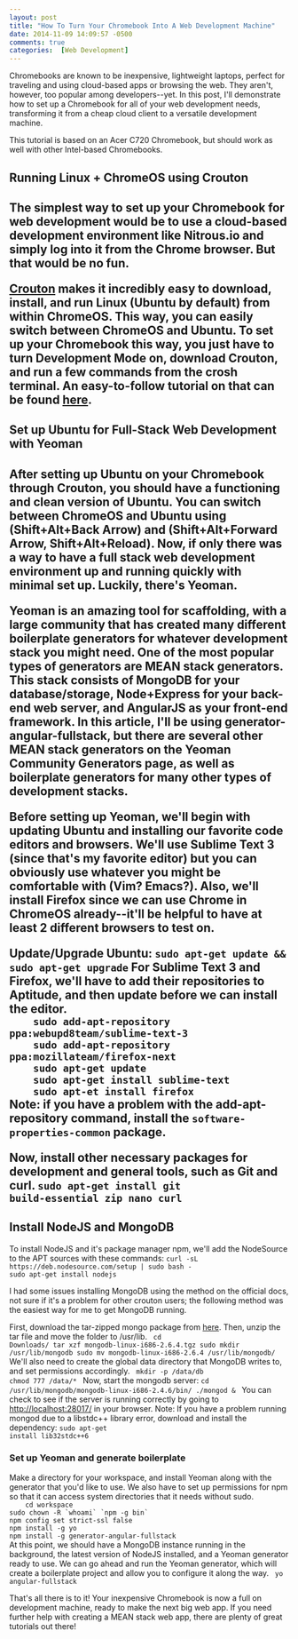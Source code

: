 ```yaml
---
layout: post
title: "How To Turn Your Chromebook Into A Web Development Machine"
date: 2014-11-09 14:09:57 -0500
comments: true
categories:  [Web Development]
---
```


<p>Chromebooks are known to be inexpensive, lightweight laptops, perfect for traveling and using cloud-based apps or browsing the web. They aren't, however, too popular among developers--yet. In this post, I'll demonstrate how to set up a Chromebook for all of your web development needs, transforming it from a cheap cloud client to a versatile development machine.</p>

<p>This tutorial is based on an Acer C720 Chromebook, but should work as well with other Intel-based Chromebooks. </p>

<h2> Running Linux + ChromeOS using Crouton <h2>
<p>The simplest way to set up your Chromebook for web development would be to use a cloud-based development environment like Nitrous.io and simply log into it from the Chrome browser. But that would be no fun. </p>

<p><a href="https://github.com/dnschneid/crouton">Crouton</a> makes it incredibly easy to download, install, and run Linux (Ubuntu by default) from within ChromeOS. This way, you can easily switch between ChromeOS and Ubuntu. To set up your Chromebook this way, you just have to turn Development Mode on, download Crouton, and run a few commands from the crosh terminal. An easy-to-follow tutorial on that can be found <a href="http://lifehacker.com/how-to-install-linux-on-a-chromebook-and-unlock-its-ful-509039343">here</a>.</p>

<h2> Set up Ubuntu for Full-Stack Web Development with Yeoman<h2>
<p>After setting up Ubuntu on your Chromebook through Crouton, you  should have a functioning and clean version of Ubuntu. You can switch between ChromeOS and Ubuntu using (Shift+Alt+Back Arrow) and (Shift+Alt+Forward Arrow, Shift+Alt+Reload). Now, if only there was a way to have a full stack web development environment up and running quickly with minimal set up. Luckily, there's Yeoman.</p>

<p>Yeoman is an amazing tool for scaffolding, with a large community that has created many different boilerplate generators for whatever development stack you might need. One of the most popular types of generators are MEAN stack generators. This stack consists of MongoDB for your database/storage, Node+Express for your back-end web server, and AngularJS as your front-end framework. In this article, I'll be using generator-angular-fullstack, but there are several other MEAN stack generators on the Yeoman Community Generators page, as well as boilerplate generators for many other types of development stacks.</p>

<p>Before setting up Yeoman, we'll begin with updating Ubuntu and installing our favorite code editors and browsers. We'll use Sublime Text 3 (since that's my favorite editor) but you can obviously use whatever you might be comfortable with (Vim? Emacs?). Also, we'll install Firefox since we can use Chrome in ChromeOS already--it'll be helpful to have at least 2 different browsers to test on.</p>

<p>Update/Upgrade Ubuntu:
	<code>sudo apt-get update && sudo apt-get upgrade</code>
For Sublime Text 3 and Firefox, we'll have to add their repositories to Aptitude, and then update before we can install the editor.
<code>
	sudo add-apt-repository ppa:webupd8team/sublime-text-3
	sudo add-apt-repository ppa:mozillateam/firefox-next 
	sudo apt-get update
	sudo apt-get install sublime-text
	sudo apt-et install firefox
</code>
Note: if you have a problem with the add-apt-repository command, install the <code>software-properties-common</code> package.

Now, install other necessary packages for development and general tools, such as Git and curl.
<code>sudo apt-get install git build-essential zip nano curl</code>
</p>

<h2>Install NodeJS and MongoDB</h2>
<p>To install NodeJS and it's package manager npm, we'll add the NodeSource to the APT sources with these commands:
<code>curl -sL https://deb.nodesource.com/setup | sudo bash -
sudo apt-get install nodejs
</code></p>
<p>I had some issues installing MongoDB using the method on the official docs, not sure if it's a problem for other crouton users; the following method was the easiest way for me to get MongoDB running.

First, download the tar-zipped mongo package from <a href="http://fastdl.mongodb.org/linux/mongodb-linux-i686-2.6.4.tgz">here</a>.
Then, unzip the tar file and move the folder to /usr/lib.
<code>
	cd Downloads/
	tar xzf mongodb-linux-i686-2.6.4.tgz
	sudo mkdir /usr/lib/mongodb
	sudo mv mongodb-linux-i686-2.6.4 /usr/lib/mongodb/
</code>
We'll also need to create the global data directory that MongoDB writes to, and set permissions accordingly.
<code> mkdir -p /data/db
chmod 777 /data/*
 </code>
Now, start the mongodb server: <code>cd /usr/lib/mongodb/mongodb-linux-i686-2.4.6/bin/
./mongod &
</code> 
You can check to see if the server is running correctly by going to <a href="http://localhost:28017/">http://localhost:28017/</a> in your browser.
Note: If you have a problem running mongod due to a libstdc++ library error, download and install the dependency: <code>sudo apt-get install lib32stdc++6</code>
</p>

<h3>Set up Yeoman and generate boilerplate</h3>
<p>Make a directory for your workspace, and install Yeoman along with the generator that you'd like to use. We also have to set up permissions for npm so that it can access system directories that it needs without sudo.
<code>
	cd workspace
sudo chown -R `whoami` `npm -g bin`
npm config set strict-ssl false
npm install -g yo
npm install -g generator-angular-fullstack
</code>
At this point, we should have a MongoDB instance running in the background, the latest version of NodeJS installed, and a Yeoman generator ready to use. We can go ahead and run the Yeoman generator, which will create a boilerplate project and allow you to configure it along the way.
<code> yo angular-fullstack</code>

That's all there is to it! Your inexpensive Chromebook is now a full on development machine, ready to make the next big web app. If you need further help with creating a MEAN stack web app, there are plenty of great tutorials out there!
